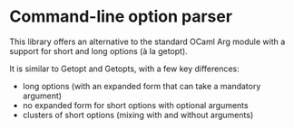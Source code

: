 Command-line option parser
==========================

This library offers an alternative to the standard OCaml Arg module
with a support for short and long options (à la getopt).

It is similar to Getopt and Getopts, with a few key differences:
  - long options (with an expanded form that can take a mandatory
    argument)
  - no expanded form for short options with optional arguments
  - clusters of short options (mixing with and without arguments)
